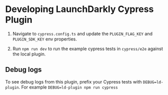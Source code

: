 # Developing LaunchDarkly Cypress Plugin

1. Navigate to `cypress.config.ts` and update the `PLUGIN_FLAG_KEY` and `PLUGIN_SDK_KEY` env properties.

2. Run `npm run dev` to run the example cypress tests in `cypress/e2e` against the local plugin.

## Debug logs

To see debug logs from this plugin, prefix your Cypress tests with `DEBUG=ld-plugin`. For example `DEBUG=ld-plugin npm run cypress`

